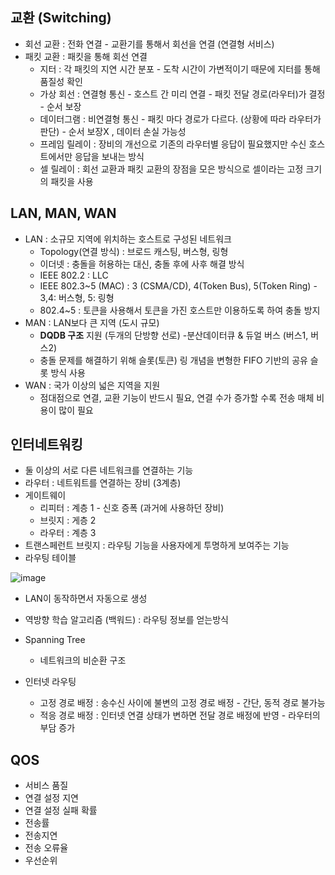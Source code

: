 ## 교환 (Switching)

- 회선 교환 : 전화 연결 - 교환기를 통해서 회선을 연결 (연결형 서비스)
- 패킷 교환 : 패킷을 통해 회선 연결 
  - 지터 : 각 패킷의 지연 시간 분포 - 도착 시간이 가변적이기 때문에 지터를 통해 품질성 확인
  - 가상 회선 : 연결형 통신 - 호스트 간 미리 연결 - 패킷 전달 경로(라우터)가 결정 - 순서 보장
  - 데이터그램 : 비연결형 통신 - 패킷 마다 경로가 다르다. (상황에 따라 라우터가 판단) - 순서 보장X , 데이터 손실 가능성 
  - 프레임 릴레이 : 장비의 개선으로 기존의 라우터별 응답이 필요했지만 수신 호스트에서만 응답을 보내는 방식 
  - 셀 릴레이 : 회선 교환과 패킷 교환의 장점을 모은 방식으로 셀이라는 고정 크기의 패킷을 사용 



## LAN, MAN, WAN

- LAN : 소규모 지역에 위치하는 호스트로 구성된 네트워크 
  - Topology(연결 방식) : 브로드 캐스팅, 버스형, 링형
  - 이더넷 : 충돌을 허용하는 대신, 충돌 후에 사후 해결 방식
  - IEEE 802.2 : LLC 
  - IEEE 802.3~5 (MAC) : 3 (CSMA/CD), 4(Token Bus), 5(Token Ring) - 3,4: 버스형, 5: 링형 
  - 802.4~5 : 토큰을 사용해서 토큰을 가진 호스트만 이용하도록 하여 충돌 방지 
- MAN : LAN보다 큰 지역 (도시 규모) 
  - **DQDB 구조** 지원 (두개의 단방향 선로) -분산데이터큐 & 듀얼 버스 (버스1, 버스2)
  - 충돌 문제를 해결하기 위해 슬롯(토큰) 링 개념을 변형한 FIFO 기반의 공유 슬롯 방식 사용 
- WAN : 국가 이상의 넓은 지역을 지원 
  - 점대점으로 연결, 교환 기능이 반드시 필요, 연결 수가 증가할 수록 전송 매체 비용이 많이 필요



## 인터네트워킹

-  둘 이상의 서로 다른 네트워크를 연결하는 기능
- 라우터 : 네트워트를 연결하는 장비 (3계층)
- 게이트웨이 
  - 리피터 : 계층 1 - 신호 증폭 (과거에 사용하던 장비)
  - 브릿지 : 게층 2
  - 라우터 : 계층 3
- 트랜스페런트 브릿지 : 라우팅 기능을 사용자에게 투명하게 보여주는 기능
-  라우팅 테이블 

![image](https://user-images.githubusercontent.com/81945553/135196645-e3799e1e-f8b3-4f57-b8ad-a9d41d1c0ef2.png)

-  LAN이 동작하면서 자동으로 생성
-  역방향 학습 알고리즘 (백워드) : 라우팅 정보를 얻는방식



- Spanning Tree
  - 네트워크의 비순환 구조



- 인터넷 라우팅
  - 고정 경로 배정 : 송수신 사이에 불변의 고정 경로 배정 - 간단, 동적 경로 불가능
  - 적응 경로 배정 : 인터넷 연결 상태가 변하면 전달 경로 배정에 반영 - 라우터의 부담 증가





## QOS

- 서비스 품질
- 연결 설정 지연
- 연결 설정 실패 확률
- 전송률
- 전송지연
- 전송 오류율
- 우선순위

